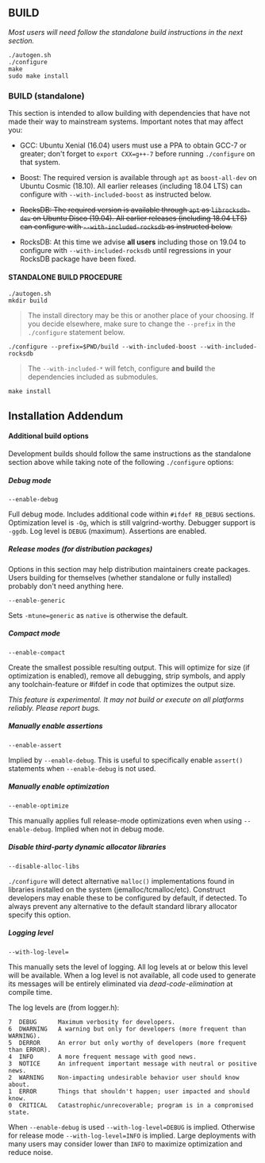 ## BUILD

*Most users will need follow the standalone build instructions in the next section.*

```
./autogen.sh
./configure
make
sudo make install
```

### BUILD (standalone)

This section is intended to allow building with dependencies that have not
made their way to mainstream systems. Important notes that may affect you:

- GCC: Ubuntu Xenial (16.04) users must use a PPA to obtain GCC-7 or greater; don't
forget to `export CXX=g++-7` before running `./configure` on that system.

- Boost: The required version is available through `apt` as `boost-all-dev` on
Ubuntu Cosmic (18.10). All earlier releases (including 18.04 LTS) can configure
with `--with-included-boost` as instructed below.

- ~~RocksDB: The required version is available through `apt` as `librocksdb-dev` on
Ubuntu Disco (19.04). All earlier releases (including 18.04 LTS) can configure
with `--with-included-rocksdb` as instructed below.~~

- RocksDB: At this time we advise **all users** including those on 19.04 to
configure with `--with-included-rocksdb` until regressions in your RocksDB
package have been fixed.


#### STANDALONE BUILD PROCEDURE

```
./autogen.sh
mkdir build
```

> The install directory may be this or another place of your choosing. If you decide
elsewhere, make sure to change the `--prefix` in the `./configure` statement below.

```
./configure --prefix=$PWD/build --with-included-boost --with-included-rocksdb
```

> The `--with-included-*` will fetch, configure **and build** the dependencies included
as submodules.

```
make install
```

## Installation Addendum

#### Additional build options

Development builds should follow the same instructions as the standalone
section above while taking note of the following `./configure` options:

##### Debug mode

```
--enable-debug
```
Full debug mode. Includes additional code within `#ifdef RB_DEBUG` sections.
Optimization level is `-Og`, which is still valgrind-worthy. Debugger support
is `-ggdb`. Log level is `DEBUG` (maximum). Assertions are enabled.


##### Release modes (for distribution packages)

Options in this section may help distribution maintainers create packages.
Users building for themselves (whether standalone or fully installed) probably
don't need anything here.

```
--enable-generic
```
Sets `-mtune=generic` as `native` is otherwise the default.


##### Compact mode

```
--enable-compact
```
Create the smallest possible resulting output. This will optimize for size
(if optimization is enabled), remove all debugging, strip symbols, and apply
any toolchain-feature or #ifdef in code that optimizes the output size.

_This feature is experimental. It may not build or execute on all platforms
reliably. Please report bugs._


##### Manually enable assertions

```
--enable-assert
```
Implied by `--enable-debug`. This is useful to specifically enable `assert()`
statements when `--enable-debug` is not used.


##### Manually enable optimization

```
--enable-optimize
```
This manually applies full release-mode optimizations even when using
`--enable-debug`. Implied when not in debug mode.


##### Disable third-party dynamic allocator libraries

```
--disable-alloc-libs
```
`./configure` will detect alternative `malloc()` implementations found in
libraries installed on the system (jemalloc/tcmalloc/etc). Construct developers
may enable these to be configured by default, if detected. To always prevent
any alternative to the default standard library allocator specify this option.


##### Logging level

```
--with-log-level=
```
This manually sets the level of logging. All log levels at or below this level
will be available. When a log level is not available, all code used to generate
its messages will be entirely eliminated via *dead-code-elimination* at compile
time.

The log levels are (from logger.h):
```
7  DEBUG      Maximum verbosity for developers.
6  DWARNING   A warning but only for developers (more frequent than WARNING).
5  DERROR     An error but only worthy of developers (more frequent than ERROR).
4  INFO       A more frequent message with good news.
3  NOTICE     An infrequent important message with neutral or positive news.
2  WARNING    Non-impacting undesirable behavior user should know about.
1  ERROR      Things that shouldn't happen; user impacted and should know.
0  CRITICAL   Catastrophic/unrecoverable; program is in a compromised state.
```

When `--enable-debug` is used `--with-log-level=DEBUG` is implied. Otherwise
for release mode `--with-log-level=INFO` is implied. Large deployments with
many users may consider lower than `INFO` to maximize optimization and reduce
noise.
